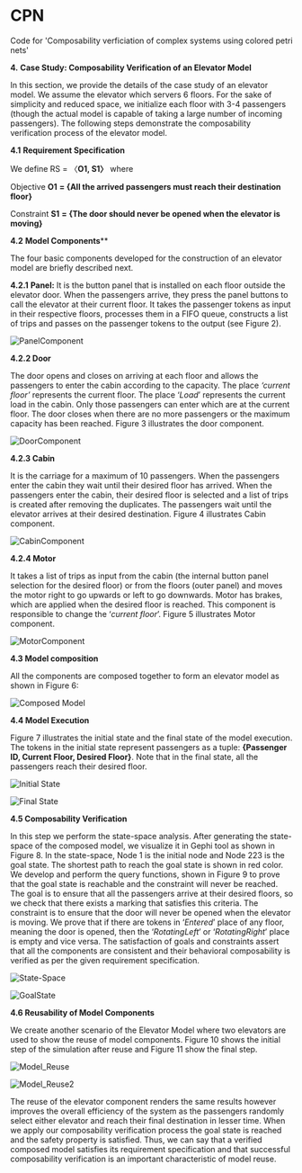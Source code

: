 # CPN
Code for 'Composability verficiation of complex systems using colored petri nets'

**4.** **Case Study: Composability Verification of an Elevator Model**

In this section, we provide the details of the case study of an elevator model. We assume the elevator which servers 6 floors. For the sake of simplicity and reduced space, we initialize each floor with 3-4 passengers (though the actual model is capable of taking a large number of incoming passengers). The following steps demonstrate the composability verification process of the elevator model.

**4.1** **Requirement Specification**

We define RS = 〈**O1, S1〉** where

 Objective **O1** **= {**All the arrived passengers must reach their destination floor**}**

Constraint **S1** **= {**The door should never be opened when the elevator is moving**}**

**4.2** **Model Components****

The four basic components developed for the construction of an elevator model are briefly described next.

**4.2.1** **Panel:** It is the button panel that is installed on each floor outside the elevator door. When the passengers arrive, they press the panel buttons to call the elevator at their current floor. It takes the passenger tokens as input in their respective floors, processes them in a FIFO queue, constructs a list of trips and passes on the passenger tokens to the output (see Figure 2). 

![PanelComponent](https://user-images.githubusercontent.com/86586703/123599378-f797e200-d80e-11eb-8b4d-d61a5876e0ba.JPG)

**4.2.2  Door**

The door opens and closes on arriving at each floor and allows the passengers to enter the cabin according to the capacity. The place *‘current floor’* represents the current floor. The place ‘*Load*’ represents the current load in the cabin. Only those passengers can enter which are at the current floor. The door closes when there are no more passengers or the maximum capacity has been reached. Figure 3 illustrates the door component. 

![DoorComponent](https://user-images.githubusercontent.com/86586703/123599889-8c024480-d80f-11eb-8530-339fbdfef66a.JPG)

**4.2.3  Cabin**

It is the carriage for a maximum of 10 passengers. When the passengers enter the cabin they wait until their desired floor has arrived. When the passengers enter the cabin, their desired floor is selected and a list of trips is created after removing the duplicates. The passengers wait until the elevator arrives at their desired destination. Figure 4 illustrates Cabin component. 

![CabinComponent](https://user-images.githubusercontent.com/86586703/123599581-30d05200-d80f-11eb-9e73-18a2c4e20aeb.JPG)

**4.2.4  Motor**

It takes a list of trips as input from the cabin (the internal button panel selection for the desired floor) or from the floors (outer panel) and moves the motor right to go upwards or left to go downwards. Motor has brakes, which are applied when the desired floor is reached. This component is responsible to change the ‘*current floor*’. Figure 5 illustrates Motor component. 

![MotorComponent](https://user-images.githubusercontent.com/86586703/123599945-99b7ca00-d80f-11eb-8693-02078083346c.JPG)

**4.3 Model composition**

All the components are composed together to form an elevator model as shown in Figure 6:

![Composed Model](https://user-images.githubusercontent.com/86586703/123600184-db487500-d80f-11eb-9aba-0f4d946ed0e4.JPG)

**4.4  Model Execution**

Figure 7 illustrates the initial state and the final state of the model execution. The tokens in the initial state represent passengers as a tuple: **{Passenger ID, Current Floor, Desired Floor}**. Note that in the final state, all the passengers reach their desired floor. 

![Initial State](https://user-images.githubusercontent.com/86586703/123600305-fadf9d80-d80f-11eb-89cd-106e4017ffc9.JPG)

![Final State](https://user-images.githubusercontent.com/86586703/123600324-ff0bbb00-d80f-11eb-88d8-6d22d840ec90.JPG)

**4.5 Composability Verification**

In this step we perform the state-space analysis. After generating the state-space of the composed model, we visualize it in Gephi tool as shown in Figure 8. In the state-space, Node 1 is the initial node and Node 223 is the goal state. The shortest path to reach the goal state is shown in red color. We develop and perform the query functions, shown in Figure 9 to prove that the goal state is reachable and the constraint will never be reached. The goal is to ensure that all the passengers arrive at their desired floors, so we check that there exists a marking that satisfies this criteria. The constraint is to ensure that the door will never be opened when the elevator is moving. We prove that if there are tokens in ‘*Entered*’ place of any floor, meaning the door is opened, then the ‘*RotatingLeft*’ or ‘*RotatingRight*’ place is empty and vice versa. The satisfaction of goals and constraints assert that all the components are consistent and their behavioral composability is verified as per the given requirement specification. 

![State-Space](https://user-images.githubusercontent.com/86586703/123600446-1c408980-d810-11eb-936b-8b7a0f3c6429.JPG)

![GoalState](https://user-images.githubusercontent.com/86586703/123600501-2c586900-d810-11eb-9f3a-bb8ef9e26696.JPG)

**4.6  Reusability of Model Components**

We create another scenario of the Elevator Model where two elevators are used to show the reuse of model components. Figure 10 shows the initial step of the simulation after reuse and Figure 11 show the final step. 

![Model_Reuse](https://user-images.githubusercontent.com/86586703/123600655-501baf00-d810-11eb-8c67-d1a4e4de6c1d.JPG)

![Model_Reuse2](https://user-images.githubusercontent.com/86586703/123600669-5578f980-d810-11eb-993b-bfc5fbc6214f.JPG)

The reuse of the elevator component renders the same results however improves the overall efficiency of the system as the passengers randomly select either elevator and reach their final destination in lesser time. When we apply our composability verification process the goal state is reached and the safety property is satisfied. Thus, we can say that a verified composed model satisfies its requirement specification and that successful composability verification is an important characteristic of model reuse. 

